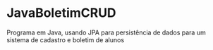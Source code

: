 # JavaBoletimCRUD
Programa em Java, usando JPA para persistência de dados para um sistema de cadastro e boletim de alunos
